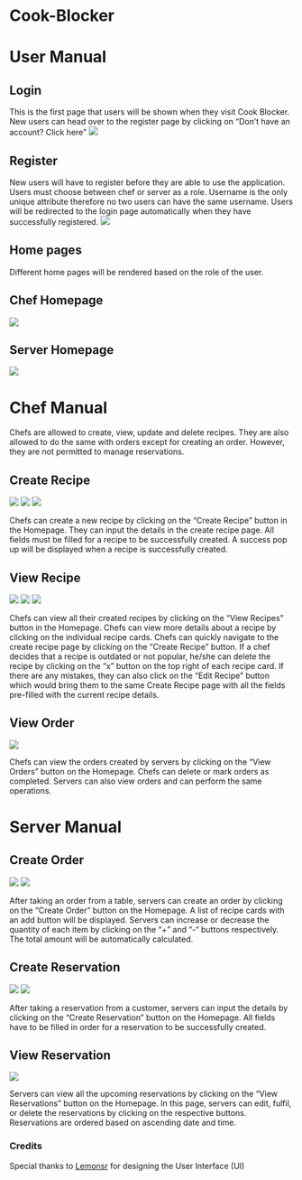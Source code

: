 # Cook-Blocker
# User Manual
## Login
This is the first page that users will be shown when they visit Cook Blocker. New users can head over to the register page by clicking on “Don’t have an account? Click here” 
<img src="assets/Login Page.png"></img>

## Register 
New users will have to register before they are able to use the application. Users must choose between chef or server as a role. Username is the only unique attribute therefore no two users can have the same username. Users will be redirected to the login page automatically when they have successfully registered.
<img src="assets/Register Page.png"></img>

## Home pages
Different home pages will be rendered based on the role of the user.

## Chef Homepage 
<img src="assets/Main menu (Chef).png"></img>

## Server Homepage 
<img src="assets/Main menu (Server).png"></img>

# Chef Manual
Chefs are allowed to create, view, update and delete recipes. They are also allowed to do the same with orders except for creating an order. However, they are not permitted to manage reservations.

## Create Recipe 
<img src="assets/Create recipe.png"></img>
<img src="assets/Create recipe (Filled).png"></img>
<img src="assets/Create recipe (Success).png"></img>
 
Chefs can create a new recipe by clicking on the “Create Recipe” button in the Homepage. They can input the details in the create recipe page. All fields must be filled for a recipe to be successfully created. A success pop up will be displayed when a recipe is successfully created.

## View Recipe
<img src="assets/All recipes.png"></img>
<img src="assets/All recipes (onClick).png"></img>
<img src="assets/All recipes (Delete).png"></img>

Chefs can view all their created recipes by clicking on the “View Recipes” button in the Homepage. Chefs can view more details about a recipe by clicking on the individual recipe cards. Chefs can quickly navigate to the create recipe page by clicking on the “Create Recipe” button. If a chef decides that a recipe is outdated or not popular, he/she can delete the recipe by clicking on the “x” button on the top right of each recipe card. If there are any mistakes, they can also click on the “Edit Recipe” button which would bring them to the same Create Recipe page with all the fields pre-filled with the current recipe details.

## View Order
<img src="assets/All orders.png"></img>
 
Chefs can view the orders created by servers by clicking on the “View Orders” button on the Homepage. Chefs can delete or mark orders as completed. Servers can also view orders and can perform the same operations.

# Server Manual
## Create Order
<img src="assets/Create order.png"></img>
<img src="assets/Create order (Filled).png"></img>


After taking an order from a table, servers can create an order by clicking on the “Create Order” button on the Homepage. A list of recipe cards with an add button will be displayed. Servers can increase or decrease the quantity of each item by clicking on the “+” and “-“ buttons respectively. The total amount will be automatically calculated.

## Create Reservation
<img src="assets/Create reservations.png"></img>
<img src="assets/Create reservations (Filled).png"></img>

After taking a reservation from a customer, servers can input the details by clicking on the “Create Reservation” button on the Homepage. All fields have to be filled in order for a reservation to be successfully created.

## View Reservation
<img src="assets/All reservations.png"></img>

Servers can view all the upcoming reservations by clicking on the “View Reservations” button on the Homepage. In this page, servers can edit, fulfil, or delete the reservations by clicking on the respective buttons. Reservations are ordered based on ascending date and time.

### Credits
Special thanks to <a href="https://github.com/Lemonsr">Lemonsr</a> for designing the User Interface (UI)
